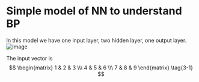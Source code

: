 # Simple model of NN to understand BP 

In this model we have one input layer, two hidden layer, one output layer.
![image](https://github.com/rickyzcode/blog.github.io/blob/master/IMG/NN.png)

The input vector is 
$$
\begin{matrix}
1 & 2 & 3 \\\
4 & 5 & 6 \\\
7 & 8 & 9
\end{matrix} \tag{3-1}
$$
